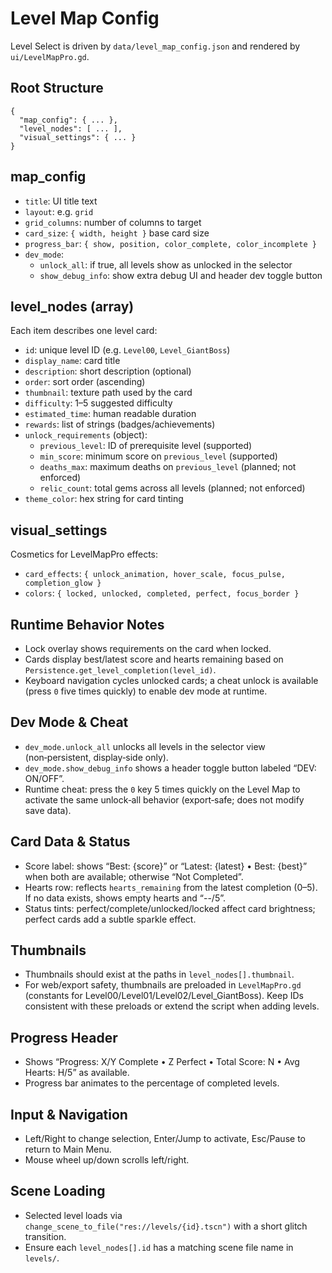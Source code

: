 # Level Map Config

Level Select is driven by `data/level_map_config.json` and rendered by `ui/LevelMapPro.gd`.

## Root Structure

```
{
  "map_config": { ... },
  "level_nodes": [ ... ],
  "visual_settings": { ... }
}
```

## map_config

- `title`: UI title text
- `layout`: e.g. `grid`
- `grid_columns`: number of columns to target
- `card_size`: `{ width, height }` base card size
- `progress_bar`: `{ show, position, color_complete, color_incomplete }`
- `dev_mode`:
  - `unlock_all`: if true, all levels show as unlocked in the selector
  - `show_debug_info`: show extra debug UI and header dev toggle button

## level_nodes (array)

Each item describes one level card:
- `id`: unique level ID (e.g. `Level00`, `Level_GiantBoss`)
- `display_name`: card title
- `description`: short description (optional)
- `order`: sort order (ascending)
- `thumbnail`: texture path used by the card
- `difficulty`: 1–5 suggested difficulty
- `estimated_time`: human readable duration
- `rewards`: list of strings (badges/achievements)
- `unlock_requirements` (object):
  - `previous_level`: ID of prerequisite level (supported)
  - `min_score`: minimum score on `previous_level` (supported)
  - `deaths_max`: maximum deaths on `previous_level` (planned; not enforced)
  - `relic_count`: total gems across all levels (planned; not enforced)
- `theme_color`: hex string for card tinting

## visual_settings

Cosmetics for LevelMapPro effects:
- `card_effects`: `{ unlock_animation, hover_scale, focus_pulse, completion_glow }`
- `colors`: `{ locked, unlocked, completed, perfect, focus_border }`

## Runtime Behavior Notes

- Lock overlay shows requirements on the card when locked.
- Cards display best/latest score and hearts remaining based on `Persistence.get_level_completion(level_id)`.
- Keyboard navigation cycles unlocked cards; a cheat unlock is available (press `0` five times quickly) to enable dev mode at runtime.

## Dev Mode & Cheat

- `dev_mode.unlock_all` unlocks all levels in the selector view (non‑persistent, display‑side only).
- `dev_mode.show_debug_info` shows a header toggle button labeled “DEV: ON/OFF”.
- Runtime cheat: press the `0` key 5 times quickly on the Level Map to activate the same unlock‑all behavior (export‑safe; does not modify save data).

## Card Data & Status

- Score label: shows “Best: {score}” or “Latest: {latest} • Best: {best}” when both are available; otherwise “Not Completed”.
- Hearts row: reflects `hearts_remaining` from the latest completion (0–5). If no data exists, shows empty hearts and “--/5”.
- Status tints: perfect/complete/unlocked/locked affect card brightness; perfect cards add a subtle sparkle effect.

## Thumbnails

- Thumbnails should exist at the paths in `level_nodes[].thumbnail`.
- For web/export safety, thumbnails are preloaded in `LevelMapPro.gd` (constants for Level00/Level01/Level02/Level_GiantBoss). Keep IDs consistent with these preloads or extend the script when adding levels.

## Progress Header

- Shows “Progress: X/Y Complete • Z Perfect • Total Score: N • Avg Hearts: H/5” as available.
- Progress bar animates to the percentage of completed levels.

## Input & Navigation

- Left/Right to change selection, Enter/Jump to activate, Esc/Pause to return to Main Menu.
- Mouse wheel up/down scrolls left/right.

## Scene Loading

- Selected level loads via `change_scene_to_file("res://levels/{id}.tscn")` with a short glitch transition.
- Ensure each `level_nodes[].id` has a matching scene file name in `levels/`.
